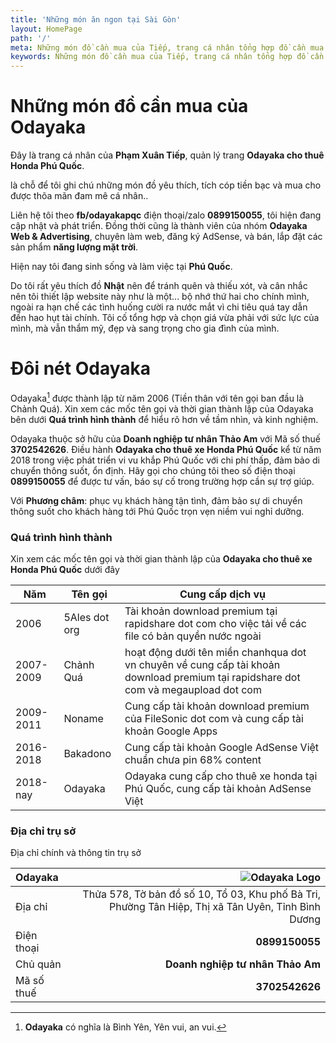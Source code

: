 ```yaml
---
title: 'Những món ăn ngon tại Sài Gòn'
layout: HomePage
path: '/'
meta: Những món đồ cần mua của Tiếp, trang cá nhân tổng hợp đồ cần mua
keywords: Những món đồ cần mua của Tiếp, trang cá nhân tổng hợp đồ cần mua
---
```



# Những món đồ cần mua của Odayaka

Đây là trang cá nhân của **Phạm Xuân Tiếp**, quản lý trang **Odayaka cho thuê Honda Phú Quốc**.

là chỗ để tôi ghi chú những món đồ yêu thích, tích cóp tiền bạc và mua cho được thõa mãn đam mê cá nhân..

Liên hệ tôi theo **fb/odayakapqc** điện thoại/zalo **0899150055**, tôi hiện đang cập nhật và phát triển.
Đồng thời cũng là thành viên của nhóm **Odayaka Web & Advertising**, chuyên làm web, đăng ký AdSense, và bán, lắp đặt các sản phẩm **năng lượng mặt trời**.

Hiện nay tôi đang sinh sống và làm việc tại **Phú Quốc**.

Do tôi rất yêu thích đồ **Nhật** nên để tránh quên và thiếu xót, và cân nhắc nên tôi thiết lập website này như là một... bộ nhớ thứ hai cho chính mình, ngoài ra hạn chế các tình huống cười ra nước mắt vì chi tiêu quá tay dẫn đến hao hụt tài chính. Tôi cố tổng hợp và chọn giá vừa phải với sức lực của mình, mà vẫn thẩm mỹ, đẹp và sang trọng cho gia đình của mình.

# Đôi nét Odayaka

Odayaka[^odayakatiengnhat] được thành lập từ năm 2006 (Tiền thân với tên gọi ban đầu là Chảnh Quá). Xin xem các mốc tên gọi và thời gian thành lập của Odayaka bên dưới **Quá trình hình thành** để hiểu rõ hơn về tầm nhìn, và kinh nghiệm.

Odayaka thuộc sở hữu của **Doanh nghiệp tư nhân Thảo Am** với Mã số thuế **3702542626**. Điều hành **Odayaka cho thuê xe Honda Phú Quốc** kể từ năm 2018 trong việc phát triển vi vu khắp Phú Quốc với chi phí thấp, đảm bảo di chuyển thông suốt, ổn định. Hãy gọi cho chúng tôi theo số điện thoại **0899150055** để được tư vấn, báo sự cố trong trường hợp cần sự trợ giúp.

Với **Phương châm**: phục vụ khách hàng tận tình, đảm bảo sự di chuyển thông suốt cho khách hàng tới Phú Quốc trọn vẹn niềm vui nghỉ dưỡng.

### Quá trình hình thành
Xin xem các mốc tên gọi và thời gian thành lập của **Odayaka cho thuê xe Honda Phú Quốc** dưới đây

[^odayakatiengnhat]: **Odayaka** có nghĩa là Bình Yên, Yên vui, an vui.


| Năm             | Tên gọi | Cung cấp dịch vụ |
| --------             | ----------- | ----------- |
| 2006          | 5Ales dot org | Tài khoản download premium tại rapidshare dot com cho việc tải về các file có bản quyền nước ngoài |
| 2007-2009          | Chảnh Quá | hoạt động dưới tên miền chanhqua dot vn chuyên về cung cấp tài khoản download premium tại rapidshare dot com và megaupload dot com |
| 2009-2011          | Noname | Cung cấp tài khoản download premium của FileSonic dot com và cung cấp tài khoản Google Apps |
| 2016-2018          | Bakadono | Cung cấp tài khoản Google AdSense Việt chuẩn chưa pin 68% content |
| 2018-nay          | Odayaka | Odayaka cung cấp cho thuê xe honda tại Phú Quốc, cung cấp tài khoản AdSense Việt |

### Địa chỉ trụ sở

Địa chỉ chính và thông tin trụ sở

| **Odayaka** |  |  ![Odayaka Logo](https://odayaka.vn/assets/images/favicon-32x32.png) |
|:-----------|------------:|------------:|
| Địa chỉ       |  |         Thửa 578, Tờ bản đồ số 10, Tổ 03, Khu phố Bà Tri, Phường Tân Hiệp, Thị xã Tân Uyên, Tỉnh Bình Dương |
| Điện thoại     |  |       **0899150055** |
| Chủ quản       |  |         **Doanh nghiệp tư nhân Thảo Am** |
| Mã số thuế       |  |         **3702542626** |